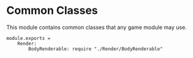 Common Classes
==============

This module contains common classes that any game module may use.

	module.exports =
		Render:
			BodyRenderable: require "./Render/BodyRenderable"
